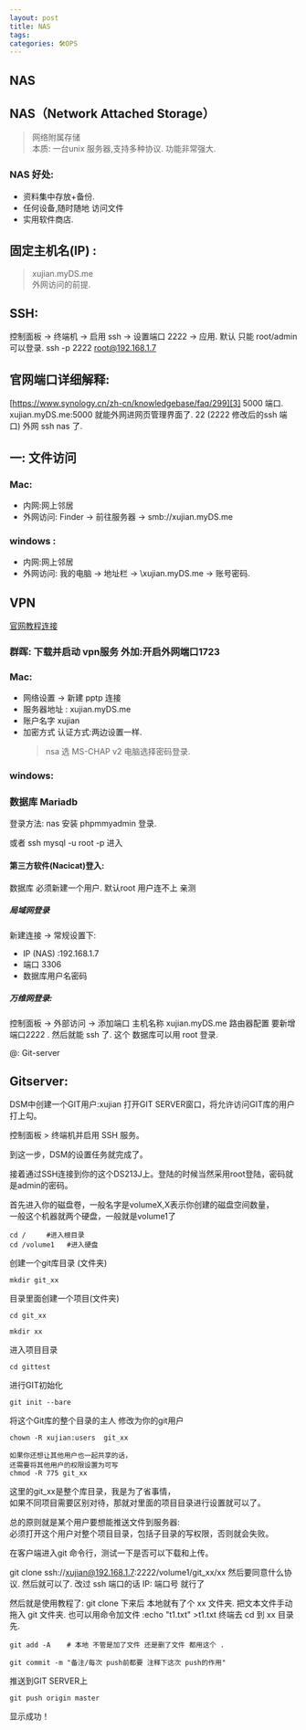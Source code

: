 ```yaml
---
layout: post
title: NAS
tags: 
categories: 🛠OPS
---
```


## NAS
## NAS（Network Attached Storage）
> 网络附属存储  
> 本质: 一台unix 服务器,支持多种协议. 功能非常强大.

### NAS 好处:
- 资料集中存放+备份.
- 任何设备,随时随地 访问文件
- 实用软件商店.

## 固定主机名(IP) :
> xujian.myDS.me  
> 外网访问的前提.

## SSH:
控制面板 →  终端机 → 启用 ssh → 设置端口 2222 → 应用.
默认 只能 root/admin 可以登录.
ssh -p 2222 root@192.168.1.7 


## 官网端口详细解释:
[https://www.synology.cn/zh-cn/knowledgebase/faq/299][3]
5000 端口. xujian.myDS.me:5000 就能外网进网页管理界面了.
22 (2222 修改后的ssh 端口)   外网 ssh nas 了.





## 一: 文件访问
### Mac:
- 内网:网上邻居
- 外网访问: Finder → 前往服务器 → smb://xujian.myDS.me

### windows :
- 内网:网上邻居
- 外网访问:     我的电脑 → 地址栏 → \\xujian.myDS.me → 账号密码.





## VPN
[官网教程连接][1]

### 群晖: 下载并启动 vpn服务 外加:开启外网端口1723

### Mac:

- 网络设置 → 新建 pptp 连接 
- 服务器地址 : xujian.myDS.me
- 账户名字 xujian
- 加密方式 认证方式:两边设置一样.   
	> nsa 选 MS-CHAP v2  电脑选择密码登录.

### windows:





### 数据库 Mariadb

登录方法: nas 安装 phpmmyadmin 登录.

或者 ssh 
mysql -u root -p    进入



#### 第三方软件(Nacicat)登入:  
数据库 必须新建一个用户. 默认root 用户连不上  亲测
##### 局域网登录
新建连接 → 常规设置下:  

- IP (NAS) :192.168.1.7
- 端口 3306 
- 数据库用户名密码

##### 万维网登录:

控制面板 → 外部访问 → 添加端口
主机名称 xujian.myDS.me
路由器配置  要新增端口2222  . 然后就能 ssh 了.
这个 数据库可以用 root 登录.


\@: Git-server
## Gitserver:


DSM中创建一个GIT用户:xujian
打开GIT SERVER窗口，将允许访问GIT库的用户打上勾。


控制面板 \> 终端机并启用 SSH 服务。

到这一步，DSM的设置任务就完成了。


接着通过SSH连接到你的这个DS213J上。登陆的时候当然采用root登陆，密码就是admin的密码。



首先进入你的磁盘卷，一般名字是volumeX,X表示你创建的磁盘空间数量，  
一般这个机器就两个硬盘，一般就是volume1了

	cd /     #进入根目录 
	cd /volume1   #进入硬盘

创建一个git库目录 (文件夹)

	mkdir git_xx

目录里面创建一个项目(文件夹)

	cd git_xx
	
	mkdir xx

进入项目目录

	cd gittest

进行GIT初始化

	git init --bare

将这个Git库的整个目录的主人 修改为你的git用户

	chown -R xujian:users  git_xx
	
	如果你还想让其他用户也一起共享的话，
	还需要将其他用户的权限设置为可写
	chmod -R 775 git_xx

这里的git\_xx是整个库目录，我是为了省事情，  
如果不同项目需要区别对待，那就对里面的项目目录进行设置就可以了。

总的原则就是某个用户要想能推送文件到服务器:  
必须打开这个用户对整个项目目录，包括子目录的写权限，否则就会失败。

 


在客户端进入git 命令行，测试一下是否可以下载和上传。

git clone ssh://xujian@192.168.1.7:2222/volume1/git\_xx/xx
然后要同意什么协议.  然后就可以了.
改过 ssh 端口的话 IP: 端口号 就行了


然后就是使用教程了:
git clone 下来后 本地就有了个 xx 文件夹.
把文本文件手动拖入 git 文件夹.  也可以用命令加文件  :echo "t1.txt" \>t1.txt
终端去 cd 到 xx 目录先.

	git add -A    # 本地 不管是加了文件 还是删了文件 都用这个 .   
	
	git commit -m "备注/每次 push前都要 注释下这次 push的作用"

推送到GIT SERVER上

	git push origin master

显示成功！



[1]:	https://www.synology.cn/zh-cn/knowledgebase/tutorials/592